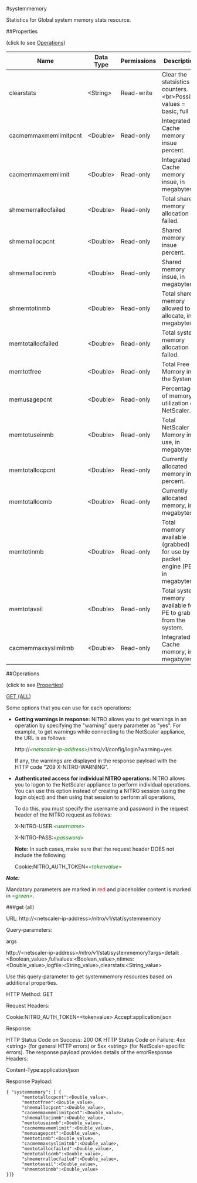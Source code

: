 #systemmemory

Statistics for Global system memory stats resource.


##Properties 
<span>(click to see [Operations](#operations))</span>


<table><thead><tr><th>Name</th><th> Data Type</th><th> Permissions</th><th>Description</th></tr></thead><tbody><tr><td>clearstats</td><td>&lt;String></td><td>Read-write</td><td>Clear the statsistics / counters.&lt;br>Possible values = basic, full</td><tr><tr><td>cacmemmaxmemlimitpcnt</td><td>&lt;Double></td><td>Read-only</td><td>Integrated Cache memory insue percent.</td><tr><tr><td>cacmemmaxmemlimit</td><td>&lt;Double></td><td>Read-only</td><td>Integrated Cache memory insue, in megabytes.</td><tr><tr><td>shmemerrallocfailed</td><td>&lt;Double></td><td>Read-only</td><td>Total shared memory allocation failed.</td><tr><tr><td>shmemallocpcnt</td><td>&lt;Double></td><td>Read-only</td><td>Shared memory insue percent.</td><tr><tr><td>shmemallocinmb</td><td>&lt;Double></td><td>Read-only</td><td>Shared memory insue, in megabytes.</td><tr><tr><td>shmemtotinmb</td><td>&lt;Double></td><td>Read-only</td><td>Total shared memory allowed to allocate, in megabytes.</td><tr><tr><td>memtotallocfailed</td><td>&lt;Double></td><td>Read-only</td><td>Total system memory allocation failed.</td><tr><tr><td>memtotfree</td><td>&lt;Double></td><td>Read-only</td><td>Total Free PE Memory in the System.</td><tr><tr><td>memusagepcnt</td><td>&lt;Double></td><td>Read-only</td><td>Percentage of memory utilization on NetScaler.</td><tr><tr><td>memtotuseinmb</td><td>&lt;Double></td><td>Read-only</td><td>Total NetScaler Memory in use, in megabytes.</td><tr><tr><td>memtotallocpcnt</td><td>&lt;Double></td><td>Read-only</td><td>Currently allocated memory in percent.</td><tr><tr><td>memtotallocmb</td><td>&lt;Double></td><td>Read-only</td><td>Currently allocated memory, in megabytes.</td><tr><tr><td>memtotinmb</td><td>&lt;Double></td><td>Read-only</td><td>Total memory available (grabbed) for use by packet engine (PE), in megabytes.</td><tr><tr><td>memtotavail</td><td>&lt;Double></td><td>Read-only</td><td>Total system memory available for PE to grab from the system.</td><tr><tr><td>cacmemmaxsyslimitmb</td><td>&lt;Double></td><td>Read-only</td><td>Integrated Cache memory, in megabytes.</td><tr></tbody></table>
##Operations 
<span>(click to see [Properties](#properties))</span>


[GET (ALL)](#get-(all))


Some options that you can use for each operations:
<ul><li><p><b>Getting warnings in response:</b> NITRO allows you to get warnings in an operation by specifying the "warning" query parameter as "yes". For example, to get warnings while connecting to the NetScaler appliance, the URL is as follows:</p><p>http://<span style="color:green;font-style:italic;">&lt;netscaler-ip-address&gt;</span>/nitro/v1/config/login?warning=yes</p><p>If any, the warnings are displayed in the response payload with the HTTP code "209 X-NITRO-WARNING".</p></li><li><p><b>Authenticated access for individual NITRO operations:</b> NITRO allows you to logon to the NetScaler appliance to perform individual operations. You can use this option instead of creating a NITRO session (using the login object) and then using that session to perform all operations,</p><p>To do this, you must specify the username and password in the request header of the NITRO request as follows:</p><p>X-NITRO-USER:<span style="color:green;font-style:italic;">&lt;username&gt;</span></p><p>X-NITRO-PASS:<span style="color:green;font-style:italic;">&lt;password&gt;</span></p><p><b>Note:</b> In such cases, make sure that the request header DOES not include the following:</p><p>Cookie:NITRO_AUTH_TOKEN=<span style="color:green;font-style:italic;">&lt;tokenvalue&gt;</span></p></li></ul>



***Note:*** 
Mandatory parameters are marked in <span style="color:#FF0000;">red</span> and placeholder content is marked in <span style="color:green;font-style:italic">&lt;green&gt;</span>.

###get (all)



URL: http://&lt;netscaler-ip-address&gt;/nitro/v1/stat/systemmemory
Query-parameters:
args
http://&lt;netscaler-ip-address&gt;/nitro/v1/stat/systemmemory?args=detail:&lt;Boolean_value&gt;,fullvalues:&lt;Boolean_value&gt;,ntimes:&lt;Double_value&gt;,logfile:&lt;String_value&gt;,clearstats:&lt;String_value&gt;
Use this query-parameter to get systemmemory resources based on additional properties.



HTTP Method: GET
Request Headers:

Cookie:NITRO_AUTH_TOKEN=&lt;tokenvalue&gt;Accept:application/json

Response:
HTTP Status Code on Success: 200 OKHTTP Status Code on Failure: 4xx &lt;string&gt; (for general HTTP errors) or 5xx &lt;string&gt; (for NetScaler-specific errors). The response payload provides details of the errorResponse Headers:

Content-Type:application/json

Response Payload: ```{ "systemmemory": [ {      "memtotallocpcnt":<Double_value>,      "memtotfree":<Double_value>,      "shmemallocpcnt":<Double_value>,      "cacmemmaxmemlimitpcnt":<Double_value>,      "shmemallocinmb":<Double_value>,      "memtotuseinmb":<Double_value>,      "cacmemmaxmemlimit":<Double_value>,      "memusagepcnt":<Double_value>,      "memtotinmb":<Double_value>,      "cacmemmaxsyslimitmb":<Double_value>,      "memtotallocfailed":<Double_value>,      "memtotallocmb":<Double_value>,      "shmemerrallocfailed":<Double_value>,      "memtotavail":<Double_value>,      "shmemtotinmb":<Double_value>}]}```



